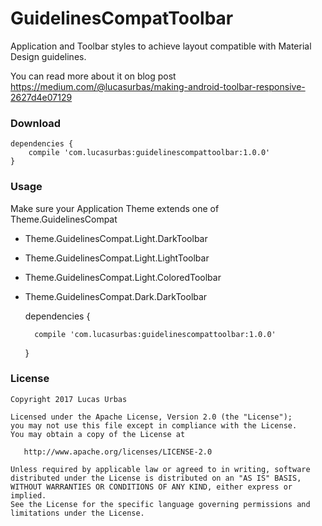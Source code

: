 # GuidelinesCompatToolbar
Application and Toolbar styles to achieve layout compatible with Material Design guidelines.

You can read more about it on blog post https://medium.com/@lucasurbas/making-android-toolbar-responsive-2627d4e07129


### Download

    dependencies {
        compile 'com.lucasurbas:guidelinescompattoolbar:1.0.0'
    }
   
### Usage
Make sure your Application Theme extends one of Theme.GuidelinesCompat
- Theme.GuidelinesCompat.Light.DarkToolbar
- Theme.GuidelinesCompat.Light.LightToolbar
- Theme.GuidelinesCompat.Light.ColoredToolbar
- Theme.GuidelinesCompat.Dark.DarkToolbar

    dependencies {
    
        compile 'com.lucasurbas:guidelinescompattoolbar:1.0.0'
    }

### License

    Copyright 2017 Lucas Urbas

    Licensed under the Apache License, Version 2.0 (the "License");
    you may not use this file except in compliance with the License.
    You may obtain a copy of the License at

       http://www.apache.org/licenses/LICENSE-2.0

    Unless required by applicable law or agreed to in writing, software
    distributed under the License is distributed on an "AS IS" BASIS,
    WITHOUT WARRANTIES OR CONDITIONS OF ANY KIND, either express or implied.
    See the License for the specific language governing permissions and
    limitations under the License.
